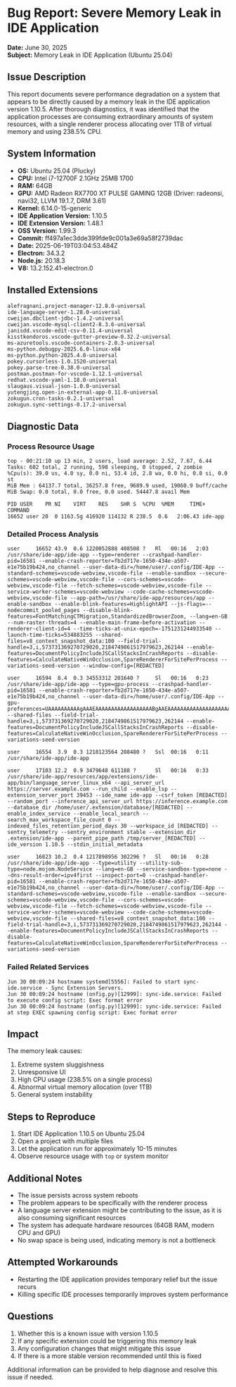 # Bug Report: Severe Memory Leak in IDE Application

**Date:** June 30, 2025  
**Subject:** Memory Leak in IDE Application (Ubuntu 25.04)

## Issue Description

This report documents severe performance degradation on a system that appears to be directly caused by a memory leak in the IDE application version 1.10.5. After thorough diagnostics, it was identified that the application processes are consuming extraordinary amounts of system resources, with a single renderer process allocating over 1TB of virtual memory and using 238.5% CPU.

## System Information

- **OS:** Ubuntu 25.04 (Plucky)
- **CPU:** Intel i7-12700F 2.1GHz 25MB 1700
- **RAM:** 64GB
- **GPU:** AMD Radeon RX7700 XT PULSE GAMING 12GB (Driver: radeonsi, navi32, LLVM 19.1.7, DRM 3.61)
- **Kernel:** 6.14.0-15-generic
- **IDE Application Version:** 1.10.5
- **IDE Extension Version:** 1.48.1
- **OSS Version:** 1.99.3
- **Commit:** ff497a1ec3dde399fde9c001a3e69a58f2739dac
- **Date:** 2025-06-19T03:04:53.484Z
- **Electron:** 34.3.2
- **Node.js:** 20.18.3
- **V8:** 13.2.152.41-electron.0

## Installed Extensions

```
alefragnani.project-manager-12.8.0-universal
ide-language-server-1.28.0-universal
cweijan.dbclient-jdbc-1.4.2-universal
cweijan.vscode-mysql-client2-8.3.6-universal
janisdd.vscode-edit-csv-0.11.4-universal
kisstkondoros.vscode-gutter-preview-0.32.2-universal
ms-azuretools.vscode-containers-2.0.3-universal
ms-python.debugpy-2025.6.0-linux-x64
ms-python.python-2025.4.0-universal
pokey.cursorless-1.0.1520-universal
pokey.parse-tree-0.38.0-universal
postman.postman-for-vscode-1.12.1-universal
redhat.vscode-yaml-1.18.0-universal
slaugaus.visual-json-1.0.0-universal
yutengjing.open-in-external-app-0.11.0-universal
zokugun.cron-tasks-0.2.1-universal
zokugun.sync-settings-0.17.2-universal
```

## Diagnostic Data

### Process Resource Usage

```
top - 00:21:10 up 13 min, 2 users, load average: 2.52, 7.67, 6.44
Tasks: 602 total, 2 running, 598 sleeping, 0 stopped, 2 zombie
%Cpu(s): 39.0 us, 4.0 sy, 0.0 ni, 53.4 id, 2.8 wa, 0.0 hi, 0.8 si, 0.0 st
MiB Mem : 64137.7 total, 36257.8 free, 9689.9 used, 19060.9 buff/cache
MiB Swap: 0.0 total, 0.0 free, 0.0 used. 54447.8 avail Mem

PID USER    PR NI    VIRT    RES    SHR S  %CPU  %MEM     TIME+ COMMAND
16652 user 20  0 1163.5g 416920 114132 R 238.5  0.6   2:06.43 ide-app
```

### Detailed Process Analysis

```
user     16652 43.9  0.6 1220052888 408508 ?   Rl   00:16   2:03 /usr/share/ide-app/ide-app --type=renderer --crashpad-handler-pid=16581 --enable-crash-reporter=fb2d717e-1650-434e-a507-e1e75b19b424,no_channel --user-data-dir=/home/user/.config/IDE-App --standard-schemes=vscode-webview,vscode-file --enable-sandbox --secure-schemes=vscode-webview,vscode-file --cors-schemes=vscode-webview,vscode-file --fetch-schemes=vscode-webview,vscode-file --service-worker-schemes=vscode-webview --code-cache-schemes=vscode-webview,vscode-file --app-path=/usr/share/ide-app/resources/app --enable-sandbox --enable-blink-features=HighlightAPI --js-flags=--nodecommit_pooled_pages --disable-blink-features=FontMatchingCTMigration,StandardizedBrowserZoom, --lang=en-GB --num-raster-threads=4 --enable-main-frame-before-activation --renderer-client-id=4 --time-ticks-at-unix-epoch=-1751231244933540 --launch-time-ticks=534883255 --shared-files=v8_context_snapshot_data:100 --field-trial-handle=3,i,573731369270729020,2184749861517979623,262144 --enable-features=DocumentPolicyIncludeJSCallStacksInCrashReports --disable-features=CalculateNativeWinOcclusion,SpareRendererForSitePerProcess --variations-seed-version --window-config=[REDACTED]

user     16594  8.4  0.3 34553312 201640 ?     Sl   00:16   0:23 /usr/share/ide-app/ide-app --type=gpu-process --crashpad-handler-pid=16581 --enable-crash-reporter=fb2d717e-1650-434e-a507-e1e75b19b424,no_channel --user-data-dir=/home/user/.config/IDE-App --gpu-preferences=UAAAAAAAAAAgAAAEAAAAAAAAAAAAAAAAAABgAAEAAAAAAAAAAAAAAAAAAAAAAAAAAAAAAAAAAAAAAAAAAQAAABAAAAAAAAAAEAAAAAAAAAAIAAAAAAAAAAgAAAAAAAAA --shared-files --field-trial-handle=3,i,573731369270729020,2184749861517979623,262144 --enable-features=DocumentPolicyIncludeJSCallStacksInCrashReports --disable-features=CalculateNativeWinOcclusion,SpareRendererForSitePerProcess --variations-seed-version

user     16554  3.9  0.3 1218123564 208480 ?   Ssl  00:16   0:11 /usr/share/ide-app/ide-app

user     17103 12.2  0.9 3479648 611188 ?      Sl   00:16   0:33 /usr/share/ide-app/resources/app/extensions/ide-app/bin/language_server_linux_x64 --api_server_url https://server.example.com --run_child --enable_lsp --extension_server_port 39453 --ide_name ide-app --csrf_token [REDACTED] --random_port --inference_api_server_url https://inference.example.com --database_dir /home/user/.extension/database/[REDACTED] --enable_index_service --enable_local_search --search_max_workspace_file_count 0 --indexed_files_retention_period_days 30 --workspace_id [REDACTED] --sentry_telemetry --sentry_environment stable --extension_dir .extension/ide-app --parent_pipe_path /tmp/server_[REDACTED] --ide_version 1.10.5 --stdin_initial_metadata

user     16823 10.2  0.4 1217898956 302296 ?   Sl   00:16   0:28 /usr/share/ide-app/ide-app --type=utility --utility-sub-type=node.mojom.NodeService --lang=en-GB --service-sandbox-type=none --dns-result-order=ipv4first --inspect-port=0 --crashpad-handler-pid=16581 --enable-crash-reporter=fb2d717e-1650-434e-a507-e1e75b19b424,no_channel --user-data-dir=/home/user/.config/IDE-App --standard-schemes=vscode-webview,vscode-file --enable-sandbox --secure-schemes=vscode-webview,vscode-file --cors-schemes=vscode-webview,vscode-file --fetch-schemes=vscode-webview,vscode-file --service-worker-schemes=vscode-webview --code-cache-schemes=vscode-webview,vscode-file --shared-files=v8_context_snapshot_data:100 --field-trial-handle=3,i,573731369270729020,2184749861517979623,262144 --enable-features=DocumentPolicyIncludeJSCallStacksInCrashReports --disable-features=CalculateNativeWinOcclusion,SpareRendererForSitePerProcess --variations-seed-version
```

### Failed Related Services

```
Jun 30 00:09:24 hostname systemd[5556]: Failed to start sync-ide.service - Sync Extension Servers.
Jun 30 00:09:24 hostname (onfig.py)[12999]: sync-ide.service: Failed to execute config script: Exec format error
Jun 30 00:09:24 hostname (onfig.py)[12999]: sync-ide.service: Failed at step EXEC spawning config script: Exec format error
```

## Impact

The memory leak causes:

1. Extreme system sluggishness
2. Unresponsive UI
3. High CPU usage (238.5% on a single process)
4. Abnormal virtual memory allocation (over 1TB)
5. General system instability

## Steps to Reproduce

1. Start IDE Application 1.10.5 on Ubuntu 25.04
2. Open a project with multiple files
3. Let the application run for approximately 10-15 minutes
4. Observe resource usage with `top` or system monitor

## Additional Notes

- The issue persists across system reboots
- The problem appears to be specifically with the renderer process
- A language server extension might be contributing to the issue, as it is also consuming significant resources
- The system has adequate hardware resources (64GB RAM, modern CPU and GPU)
- No swap space is being used, indicating memory is not a bottleneck

## Attempted Workarounds

- Restarting the IDE application provides temporary relief but the issue recurs
- Killing specific IDE processes temporarily improves system performance

## Questions

1. Whether this is a known issue with version 1.10.5
2. If any specific extension could be triggering this memory leak
3. Any configuration changes that might mitigate this issue
4. If there is a more stable version recommended until this is fixed

Additional information can be provided to help diagnose and resolve this issue if needed.
